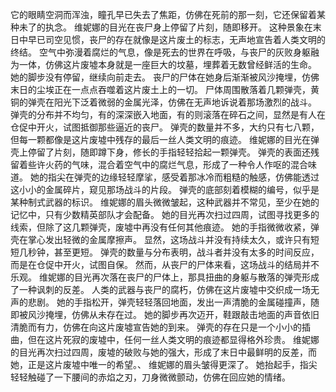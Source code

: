它的眼睛空洞而浑浊，瞳孔早已失去了焦距，仿佛在死前的那一刻，它还保留着某种未了的执念。
维妮娜的目光在丧尸身上停留了片刻，随即移开。
这种景象在末日中早已司空见惯，丧尸的存在就像是这片废土的标志，无声地宣告着人类文明的终结。
空气中弥漫着腐烂的气息，像是死去的世界在呼吸，与丧尸的灰败身躯融为一体，仿佛这片废墟本身就是一座巨大的坟墓，埋葬着无数曾经鲜活的生命。
她的脚步没有停留，继续向前走去。
丧尸的尸体在她身后渐渐被风沙掩埋，仿佛末日的尘埃正在一点点吞噬着这片废土上的一切。
尸体周围散落着几颗弹壳，黄铜的弹壳在阳光下泛着微弱的金属光泽，仿佛在无声地诉说着那场激烈的战斗。
弹壳的分布并不均匀，有的深深嵌入地面，有的则滚落在碎石之间，显然是有人在仓促中开火，试图抵御那些逼近的丧尸。
弹壳的数量并不多，大约只有七八颗，但每一颗都像是这片废墟中残存的最后一丝人类文明的痕迹。
维妮娜的目光在弹壳上停留了片刻，随即蹲下身，修长的手指轻轻拾起一颗弹壳。
弹壳的表面还残留着些许火药的气味，混合着空气中的腐烂气息，形成了一种令人作呕的混合味道。
她的指尖在弹壳的边缘轻轻摩挲，感受着那冰冷而粗糙的触感，仿佛能透过这小小的金属碎片，窥见那场战斗的片段。
弹壳的底部刻着模糊的编号，似乎是某种制式武器的标识。
维妮娜的眉头微微皱起，这种武器并不常见，至少在她的记忆中，只有少数精英部队才会配备。
她的目光再次扫过四周，试图寻找更多的线索，但除了这几颗弹壳，废墟中再没有任何其他痕迹。
她的手指微微收紧，弹壳在掌心发出轻微的金属摩擦声。
显然，这场战斗并没有持续太久，或许只有短短几秒钟，甚至更短。
弹壳的数量与分布表明，战斗者并没有太多的时间反应，而是在仓促中开火，试图自保。
然而，从丧尸的尸体来看，这场战斗的结局并不乐观。
维妮娜的目光再次落在丧尸的尸体上，那具扭曲的身躯与散落的弹壳形成了一种讽刺的反差。
人类的武器与丧尸的腐朽，仿佛在这片废墟中交织成一场无声的悲剧。
她的手指松开，弹壳轻轻落回地面，发出一声清脆的金属碰撞声，随即被风沙掩埋，仿佛从未存在过。
她的脚步再次迈开，鞋跟敲击地面的声音依旧清脆而有力，仿佛在向这片废墟宣告她的到来。
弹壳的存在只是一个小小的插曲，但在这片死寂的废墟中，任何一丝人类文明的痕迹都显得格外珍贵。
维妮娜的目光再次扫过四周，废墟的破败与她的强大，形成了末日中最鲜明的反差，而她，正是这片废墟中唯一的希望。、
维妮娜的眉头皱得更深了。
她抬起手，指尖轻轻触碰了一下腰间的赤焰之刃，刀身微微颤动，仿佛在回应她的情绪。